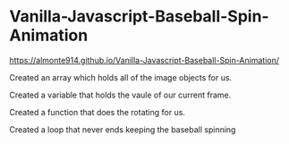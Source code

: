 # Vanilla-Javascript-Baseball-Spin-Animation

https://almonte914.github.io/Vanilla-Javascript-Baseball-Spin-Animation/

Created an array which holds all of the image objects for us.


Created  a variable that holds the vaule of our current frame.

Created a function that does the rotating for us.

Created a loop that never ends keeping the baseball spinning




